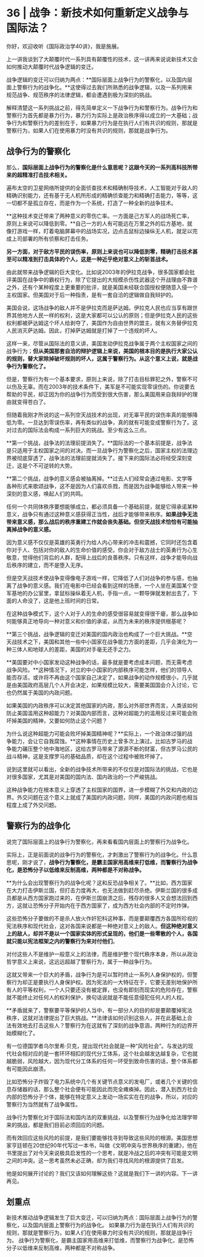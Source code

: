 # 36 | 战争：新技术如何重新定义战争与国际法？


你好，欢迎收听《国际政治学40讲》，我是施展。

上一讲我谈到了大颠覆时代一系列具有颠覆性的技术，这一讲再来说说新技术又会如何推动大颠覆时代战争逻辑的变迁。

战争逻辑的变迁可以归纳为两点：**国际层面上战争行为的警察化，以及国内层面上警察行为的战争化。**这使得过去我们所熟悉的战争逻辑，以及一系列用来规范战争、规范秩序的法律逻辑，都会遭遇到极为深刻的挑战。

解释清楚这一系列挑战之前，得先简单定义一下战争行为和警察行为。战争行为和警察行为首先都是暴力行为，暴力行为实际上是政治秩序得以成立的一大基础；战争行为和警察行为的差别在于，如果暴力行为是在执行人们有共识的规则，那就是警察行为，如果人们在使用暴力时没有共识的规则，那就是战争行为。

## 战争行为的警察化

那么，**国际层面上战争行为的警察化是什么意思呢？这跟今天的一系列高科技所带来的超精准打击技术相关。**

遍布太空的卫星网络所提供的全面侦查技术和精确制导技术，人工智能对于敌人的精确识别能力，还有基于无人机所形成的精确侦查能力和精确打击能力，等等，这一切都不是孤立存在，而是作为一个系统，打造了一种全新的战争技术。

**这种技术变迁带来了两种意义的零伤亡率。一方面是己方军人的战场死亡率，原则上来说可以降低到零。**自己一方的人有可能远在万里之外的后方基地，就像打游戏一样，盯着电脑屏幕中的战场实况，边点击鼠标边操纵无人机，就足以完成上司部署的所有侦察和打击任务。

**另一方面，对于敌方平民的误伤率，原则上来说也可以降低到零，精确打击技术甚至可以精准到打击具体的个人，这是一种近乎绝对意义上的斩首战术。**

由此就带来战争逻辑的巨大变化。比如说2003年的伊拉克战争，很多国家都会批评美国在战争中的霸权行为，除了它提出的大规模杀伤性武器这个开战理由不靠谱之外，还有个某种程度上更重要的批评，就是美国未经联合国授权便随意入侵一个主权国家。但美国对于后一种指责，是有一套自洽的逻辑做自我辩护的。

美国会说，这场战争的敌人并不是伊拉克而是萨达姆。伊拉克人民也应当享有跟世界其他地方人民一样的权利，这是大家都可以公认的原则；但是伊拉克人民的这些权利都被萨达姆这个坏人给剥夺了，美国作为自由世界的盟主，就有义务替伊拉克人民消灭萨达姆。因此，打掉萨达姆就是打掉了一个违规的坏人。

这样一来，尽管从国际法的意义讲，美国发动伊拉克战争属于两个主权国家之间的战争行为；**但从美国那套自洽的辩护逻辑上来说，美国的根本目的是执行大家公认的规则，替大家除掉破坏规则的坏人，这属于警察行为。从这个意义上说，就是战争行为警察化了。**

但是，警察行为有一个基本要求，原则上来说，除了打击目标罪犯之外，警察不可以伤及无辜。而在2003年的技术条件下，美军是不可能实现零误伤的。你说要去帮助的平民，却正因为你的战争行为而受到很大伤害，那么美国用来自我辩护的理由就变得苍白了。

但随着我刚才所说的这一系列空天战技术的出现，对无辜平民的误伤率真的能够降低为零。一旦达到零误伤率，再有类似的战争，真的就有可能变成警察行为了。这对过去的国际法会构成一系列巨大的挑战。至少有这么三点。

**第一个挑战，战争法的法理前提消失了。**国际法的一个基本前提是，战争法是只适用于主权国家之间的对决。而一旦战争行为警察化之后，国家主权的法理边界被彻底穿透了，战争法的法理前提就消失了。接下来的国际法必将经受深刻变迁，这是个不可逆转的大势。

**第二个挑战，战争的意义感会被抽离掉。**过去人们经常会通过电影、文学等各种形式来歌颂战争，这不是因为人们喜欢杀戮，而是因为战争能够给人带来一种深刻的意义感，唤起人们的共鸣。

任何一个共同体秩序要想能够成立，都必须具备一个基础前提，就是它得承诺某种意义，战争只有通过这种意义感获得正当性，战后才能够带来秩序。**如果战争无法带来意义感，那么战后的秩序重建工作就会丧失基础。但空天战技术恰恰有可能抽离掉战争的意义感。**

因为意义感不仅仅是英雄的英勇行为给人内心带来的冲击和震撼，它同时还包含着你对于人、包括对你的敌人的生命价值的感受。你会对于敌方战士的英勇行为心生敬意，觉得他们背后的人群，配得上战后的良善秩序。只有这样，战争才能导向战后秩序的建立，而不是堕入无序。

但是空天战技术使战争变得像电子游戏一样，它降低了人们对战争的参与感，也抽离了战争的意义感。我们在电影中已经会看到这样的场景，一个人坐在美国某个空军基地的办公室里，拿鼠标操纵着无人机，手指一点，一颗导弹就发射出去了，下面的人命没了，这是他上班时间的日常。

在这种战争模式下，这个人对于人的生命的感受很容易就变得很干瘪，那么战争如何能够真正地导向一种对意义和价值的承诺，从而为未来的秩序提供根基呢？

**第三个挑战，战争逻辑的变迁对美国的国内政治也构成了一个巨大挑战。**空天战技术之下，美国和其他一些中小国家在战争能力方面的差距，几乎会演化为一种三体人和地球人的差距，美国的对手毫无还手之力。

**美国要对中小国家发动这种战争的话，最多就是要考虑成本问题，而无需考虑战争风险。**这种情况下，对立的中小国家的内部秩序可能怎样，他们的领导人能否存活，或许将不再由这个国家自己决定了，如果战争的动作规模很小，几乎就是由美国政府高层几个人开会决定，如果规模比较大，需要美国国会介入讨论，它也仍然属于美国的内政问题。

如果美国的内政秩序可以决定其他国家的内政，那么对外部世界而言，人类该如何防止美国滥用这种超能力？对美国内部而言，这种对超能力的滥用反过来可能会败坏掉美国的精神，又要如何防止这个问题？

为什么说这种超能力可能会败坏掉美国精神呢？**实际上，一个政治体过强的战争能力，会让它自我腐蚀。**这种事情在历史上曾多次上演过。比如古罗马的战争能力碾压整个地中海地区，这给古罗马带来了源源不断的财富，但古罗马公民的战斗精神，这是支撑罗马的基础品质，却在这个过程中被败坏掉了。

说到这里就可以看出，全新的战争技术所带来的不仅仅是对国际法的挑战，它也是对很多国家，尤其是对美国的国内法、国内政治的一个严峻挑战。

这种战争能力在根本意义上穿透了主权国家的国界，进一步模糊了外交和内政的边界。外交问题在这个意义上就成了美国的内政问题，同样，美国的内政问题也相当程度上成了外交问题。

## 警察行为的战争化

说完了国际层面上的战争行为警察化，再来看看国内层面上的警察行为战争化。

实际上，正是前面说的战争行为的警察化，才刺激出了警察行为的战争化。什么意思呢，刚才说了，**战争行为警察化，是霸主国家用高维来打低维，而警察行为战争化，是恐怖分子以低维来反制高维，两种都是不对称战争。**

**为什么会出现警察行为的战争化呢？这和反恐战争相关了。**比如，西方国家在大力打击伊斯兰国，但打击力度再大，也无法做到赶尽杀绝。伊斯兰国的很多成员都是从西方国家跑过来的，在伊斯兰国崩溃之后，残存的很多人又会想法回到西方，这就让恐怖分子开始内在于西方国家了，成为西方社会内部的不定时炸弹。

这些恐怖分子要做的不是杀人放火作奸犯科这种事，而是要颠覆西方各国所珍视的宪法秩序和现代社会，这对各国来说都是一种绝对意义上的敌人。**但这种绝对意义上的敌人，却并不是以一个国家实体的形式呈现的，他们是一些零散的个人，各国就只能以宪法框架之内的警察行为来对付他们**。

对付这些人不是维护一般意义上的法律，而是维护整个现代秩序本身，所以从政治哲学意义上来说，这远远超越了警察行为，属于一种战争行为。

这就又带来一个巨大的矛盾，战争行为是可以暂时终止一系列人身保护权的，但警察行为却正是要执行人身保护权。因为宪法的一大特征在于，它要无差别地保护所有人的平等权利，一个人只要还没有被定罪，也没有即刻而现实的危险存在，警察就不能终止对任何人的权利保护，换句话说就是不能任意侵犯任何人的人权。

**矛盾就来了，警察要平等保护的人当中，有一部分人的目的却是要颠覆掉宪法秩序，这就对法律提出了巨大挑战。**法律该如何识别这些人，并在此基础上合法有效地去打击这些人？警察行为在这就有了深刻的战争意涵，两种行为的边界开始模糊化了。

有一位德国学者乌尔里希·贝克，提出现代社会就是一种“风险社会”。与发达的现代社会相对应的是一套环环相扣的现代分工体系，这个社会越发达越复杂，它也就越脆弱，风险越大，因为现代分工体系的任何一环受到致命伤害的话，整个体系都有可能因此崩溃。

比如恐怖分子炸毁了电力系统中几个有关键节点意义的发电厂，或者几个关键的信息存储器的话，那么整个社会便有可能因此而完全瘫痪掉。因此，潜入到西方社会内部的恐怖分子个体，能够在特定意义上发动一场实实在在的战争，所以，对应的警察行为当然就有了战争属性。

战争行为警察化对于国际法和国内法的双重挑战，以及警察行为战争化给法理学带来的挑战，都是我们目前必须回应的问题。

而有效回应这些风险的前提，是我们要能够找寻到导致这些风险的根源。美国思想家亨廷顿在20世纪90年代写过一本书，叫做《文明冲突与世界秩序的重建》，他在书里提出了对今天来说极具启发性的一个思考，就是冷战之后的冲突有可能是文明之间的冲突。这一思考虽然未必正确，却为我们寻找风险的根源提供了启发。

他是如何展开讨论的？我们又该如何理解这些？这就是我们下一讲的内容。下一讲再见。

## 划重点

新技术推动战争逻辑发生了巨大变迁，可以归纳为两点：国际层面上战争行为的警察化，以及国内层面上警察行为的战争化。 如果暴力行为是在执行人们有共识的规则，那就是警察行为，如果人们在使用暴力时没有共识的规则，那就是战争行为。 战争行为警察化，是霸主国家用高维来打低维，而警察行为战争化，是恐怖分子以低维来反制高维，两种都是不对称战争。

